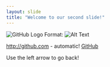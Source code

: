 ```yaml
---
layout: slide
title: "Welcome to our second slide!"
---
```

![GitHub Logo](/images/logo.png)
Format: ![Alt Text](url)

http://github.com - automatic!
[GitHub](http://github.com)

Use the left arrow to go back!
